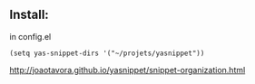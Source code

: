 ## Install:

in config.el

```
(setq yas-snippet-dirs '("~/projets/yasnippet"))
```

http://joaotavora.github.io/yasnippet/snippet-organization.html
